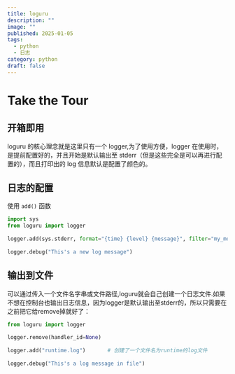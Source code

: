 ```yaml
---
title: loguru
description: ""
image: ""
published: 2025-01-05
tags:
  - python
  - 日志
category: python
draft: false
---
```

# Take the Tour

## 开箱即用

loguru 的核心理念就是这里只有一个 logger,为了使用方便，logger 在使用时，是提前配置好的，并且开始是默认输出至 stderr（但是这些完全是可以再进行配置的），而且打印出的 log 信息默认是配置了颜色的。

## 日志的配置

使用 `add()` 函数

```python
import sys
from loguru import logger
 
logger.add(sys.stderr, format="{time} {level} {message}", filter="my_module", level="INFO")
 
logger.debug("This's a new log message")
```
## 输出到文件
可以通过传入一个文件名字串或文件路径,loguru就会自己创建一个日志文件.如果不想在控制台也输出日志信息，因为logger是默认输出至stderr的，所以只需要在之前把它给remove掉就好了：
```python
from loguru import logger
 
logger.remove(handler_id=None)
 
logger.add("runtime.log")       # 创建了一个文件名为runtime的log文件
 
logger.debug("This's a log message in file")
```
